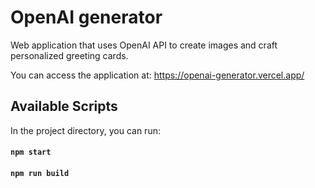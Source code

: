 # OpenAI generator

Web application that uses OpenAI API to create images and craft personalized greeting cards. 

You can access the application at: https://openai-generator.vercel.app/

## Available Scripts

In the project directory, you can run:

#### `npm start`

#### `npm run build`
